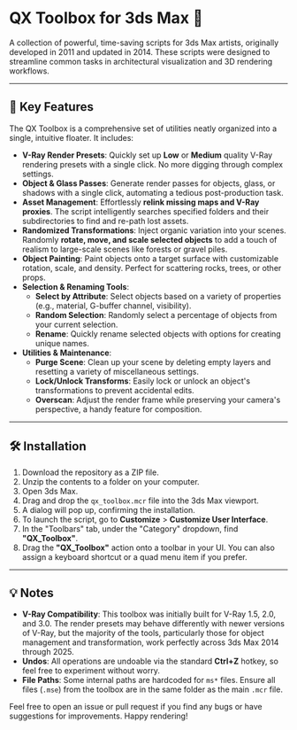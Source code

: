 # QX Toolbox for 3ds Max 🎨

A collection of powerful, time-saving scripts for 3ds Max artists, originally developed in 2011 and updated in 2014. These scripts were designed to streamline common tasks in architectural visualization and 3D rendering workflows.

---

## 🚀 Key Features

The QX Toolbox is a comprehensive set of utilities neatly organized into a single, intuitive floater. It includes:

* **V-Ray Render Presets**: Quickly set up **Low** or **Medium** quality V-Ray rendering presets with a single click. No more digging through complex settings.
* **Object & Glass Passes**: Generate render passes for objects, glass, or shadows with a single click, automating a tedious post-production task.
* **Asset Management**: Effortlessly **relink missing maps and V-Ray proxies**. The script intelligently searches specified folders and their subdirectories to find and re-path lost assets.
* **Randomized Transformations**: Inject organic variation into your scenes. Randomly **rotate, move, and scale selected objects** to add a touch of realism to large-scale scenes like forests or gravel piles.
* **Object Painting**: Paint objects onto a target surface with customizable rotation, scale, and density. Perfect for scattering rocks, trees, or other props.
* **Selection & Renaming Tools**:
    * **Select by Attribute**: Select objects based on a variety of properties (e.g., material, G-buffer channel, visibility).
    * **Random Selection**: Randomly select a percentage of objects from your current selection.
    * **Rename**: Quickly rename selected objects with options for creating unique names.
* **Utilities & Maintenance**:
    * **Purge Scene**: Clean up your scene by deleting empty layers and resetting a variety of miscellaneous settings.
    * **Lock/Unlock Transforms**: Easily lock or unlock an object's transformations to prevent accidental edits.
    * **Overscan**: Adjust the render frame while preserving your camera's perspective, a handy feature for composition.

---

## 🛠️ Installation

1.  Download the repository as a ZIP file.
2.  Unzip the contents to a folder on your computer.
3.  Open 3ds Max.
4.  Drag and drop the `qx_toolbox.mcr` file into the 3ds Max viewport.
5.  A dialog will pop up, confirming the installation.
6.  To launch the script, go to **Customize** > **Customize User Interface**.
7.  In the "Toolbars" tab, under the "Category" dropdown, find **"QX_Toolbox"**.
8.  Drag the **"QX_Toolbox"** action onto a toolbar in your UI. You can also assign a keyboard shortcut or a quad menu item if you prefer.

---

## 💡 Notes

* **V-Ray Compatibility**: This toolbox was initially built for V-Ray 1.5, 2.0, and 3.0. The render presets may behave differently with newer versions of V-Ray, but the majority of the tools, particularly those for object management and transformation, work perfectly across 3ds Max 2014 through 2025.
* **Undos**: All operations are undoable via the standard **Ctrl+Z** hotkey, so feel free to experiment without worry.
* **File Paths**: Some internal paths are hardcoded for `ms*` files. Ensure all files (`.mse`) from the toolbox are in the same folder as the main `.mcr` file.

Feel free to open an issue or pull request if you find any bugs or have suggestions for improvements. Happy rendering!
